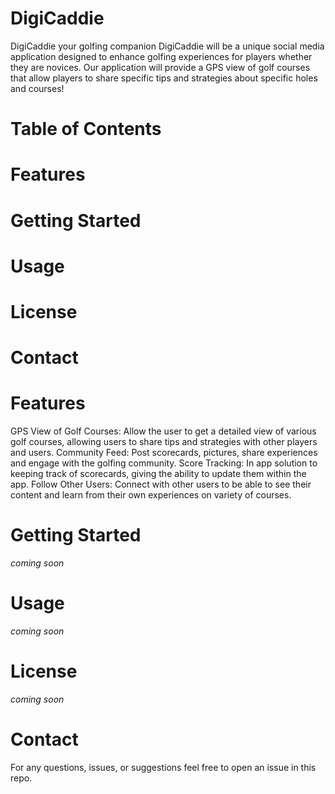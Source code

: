 # DigiCaddie
DigiCaddie your golfing companion 
DigiCaddie will be a unique social media application designed to enhance golfing experiences for players whether they are novices. Our application will provide a GPS view of golf courses that allow players to share specific tips and strategies about specific holes and courses!
# Table of Contents
#   Features
#   Getting Started
#   Usage
#   License
#   Contact 
# Features
GPS View of Golf Courses: Allow the user to get a detailed view of various golf courses, allowing users to share tips and strategies with other players and users.
Community Feed: Post scorecards, pictures, share experiences and engage with the golfing community.
Score Tracking: In app solution to keeping track of scorecards, giving the ability to update them within the app.
Follow Other Users: Connect with other users to be able to see their content and learn from their own experiences on variety of courses. 
# Getting Started
*coming soon* 
# Usage
*coming soon*
# License
*coming soon*
# Contact
For any questions, issues, or suggestions feel free to open an issue in this repo.
